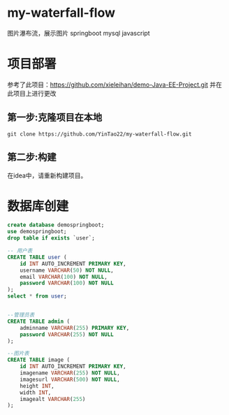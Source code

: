 # my-waterfall-flow
图片瀑布流，展示图片 springboot mysql javascript

# 项目部署
参考了此项目：https://github.com/xieleihan/demo-Java-EE-Project.git 并在此项目上进行更改
## 第一步:克隆项目在本地
```text
git clone https://github.com/YinTao22/my-waterfall-flow.git
```
## 第二步:构建
在idea中，请重新构建项目。

# 数据库创建
```sql
create database demospringboot;
use demospringboot;
drop table if exists `user`;

-- 用户表 
CREATE TABLE user (
    id INT AUTO_INCREMENT PRIMARY KEY,
    username VARCHAR(50) NOT NULL,
    email VARCHAR(100) NOT NULL,
    password VARCHAR(100) NOT NULL
);
select * from user;


--管理员表
CREATE TABLE admin (
    adminname VARCHAR(255) PRIMARY KEY,
    password VARCHAR(255) NOT NULL
);

--图片表
CREATE TABLE image (
    id INT AUTO_INCREMENT PRIMARY KEY,
    imagename VARCHAR(255) NOT NULL,
    imagesurl VARCHAR(500) NOT NULL,
    height INT,
    width INT,
    imagealt VARCHAR(255)
);
